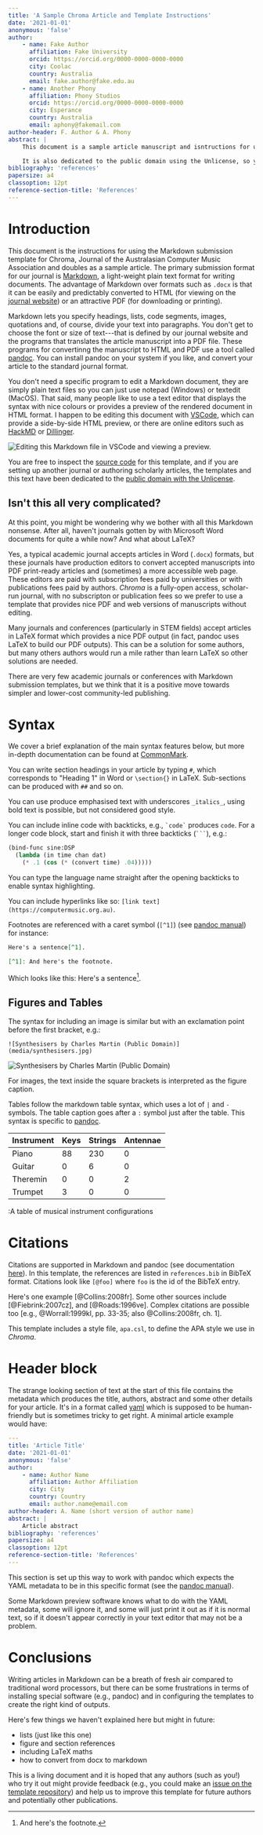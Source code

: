 ```yaml
---
title: 'A Sample Chroma Article and Template Instructions'
date: '2021-01-01'
anonymous: 'false'
author: 
    - name: Fake Author
      affiliation: Fake University
      orcid: https://orcid.org/0000-0000-0000-0000
      city: Coolac
      country: Australia
      email: fake.author@fake.edu.au
    - name: Another Phony
      affiliation: Phony Studios
      orcid: https://orcid.org/0000-0000-0000-0000
      city: Esperance
      country: Australia
      email: aphony@fakemail.com
author-header: F. Author & A. Phony
abstract: |
    This document is a sample article manuscript and isntructions for using the Markdown submission template for Chroma, Journal of the Australasian Computer Music Association.

    It is also dedicated to the public domain using the Unlicense, so you are free to use it in other journals, documents, or any other purpose.
bibliography: 'references'
papersize: a4
classoption: 12pt
reference-section-title: 'References'
---
```


# Introduction

This document is the instructions for using the Markdown submission template for Chroma, Journal of the Australasian Computer Music Association and doubles as a sample article. The primary submission format for our journal is [Markdown](https://daringfireball.net/projects/markdown/), a light-weight plain text format for writing documents. The advantage of Markdown over formats such as `.docx` is that it can be easily and predictably converted to HTML (for viewing on the [journal website](https://journal.computermusic.org.au)) or an attractive PDF (for downloading or printing).

Markdown lets you specify headings, lists, code segments, images, quotations and, of course, divide your text into paragraphs. You don't get to choose the font or size of text---that is defined by our journal website and the programs that translates the article manuscript into a PDF file. These programs for convertinng the manuscript to HTML and PDF use a tool called [pandoc](https://pandoc.org). You can install pandoc on your system if you like, and convert your article to the standard journal format.

You don't need a specific program to edit a Markdown document, they are simply plain text files so you can just use notepad (Windows) or textedit (MacOS). That said, many people like to use a text editor that displays the syntax with nice colours or provides a preview of the rendered document in HTML format. I happen to be editing this document with [VSCode](https://vscode.dev), which can provide a side-by-side HTML preview, or there are online editors such as [HackMD](https://hackmd.io) or [Dillinger](https://dillinger.io).

![Editing this Markdown file in VSCode and viewing a preview.](media/markdown-editing.png)

You are free to inspect the [source code](https://github.com/cpmpercussion/chroma-template) for this template, and if you are setting up another journal or authoring scholarly articles, the templates and this text have been dedicated to the [public domain with the Unlicense](https://github.com/cpmpercussion/chroma-template/blob/main/LICENSE).

## Isn't this all very complicated?

At this point, you might be wondering why we bother with all this Markdown nonsense. After all, haven't journals gotten by with Microsoft Word documents for quite a while now? And what about LaTeX?

Yes, a typical academic journal accepts articles in Word (`.docx`) formats, but these journals have production editors to convert accepted manuscripts into PDF print-ready articles and (sometimes) a more accessible web page. These editors are paid with subscription fees paid by universities or with publications fees paid by authors. _Chroma_ is a fully-open access, scholar-run journal, with no subscripton or publication fees so we prefer to use a template that provides nice PDF and web versions of manuscripts without editing. 

Many journals and conferences (particularly in STEM fields) accept articles in LaTeX format which provides a nice PDF output (in fact, pandoc uses LaTeX to build our PDF outputs). This can be a solution for some authors, but  many others authors would run a mile rather than learn LaTeX so other solutions are needed.

There are very few academic journals or conferences with Markdown submission templates, but we think that it is a positive move towards simpler and lower-cost community-led publishing.

# Syntax

We cover a brief explanation of the main syntax features below, but more in-depth documentation can be found at [CommonMark](https://commonmark.org/help/).

You can write section headings in your article by typing `#`, which corresponds to "Heading 1" in Word or `\section{}` in LaTeX. Sub-sections can be produced with `##` and so on.

You can use produce emphasised text with underscores `_italics_`, using bold text is possible, but not considered good style.

You can include inline code with backticks, e.g., `` `code` `` produces `code`. For a longer code block, start and finish it with three backticks (`` ``` ``), e.g.:
```scheme
(bind-func sine:DSP
  (lambda (in time chan dat)
    (* .1 (cos (* (convert time) .04)))))
```
You can type the language name straight after the opening backticks to enable syntax highlighting.

You can include hyperlinks like so: `[link text](https://computermusic.org.au)`.

Footnotes are referenced with a caret symbol (`[^1]`) (see [pandoc manual](https://pandoc.org/MANUAL.html#footnotes)) for instance:
```markdown
Here's a sentence[^1].

[^1]: And here's the footnote.
```
Which looks like this: Here's a sentence[^1].

[^1]: And here's the footnote.

## Figures and Tables

The syntax for including an image is similar but with an exclamation point before the first bracket, e.g.: 
```
![Synthesisers by Charles Martin (Public Domain)](media/synthesisers.jpg)
```

![Synthesisers by Charles Martin (Public Domain)](media/synthesisers.jpg)

For images, the text inside the square brackets is interpreted as the figure caption. 

Tables follow the markdown table syntax, which uses a lot of `|` and `-` symbols. The table caption goes after a `:` symbol just after the table. This syntax is specific to [pandoc](https://pandoc.org/MANUAL.html#tables).

| Instrument | Keys | Strings | Antennae |
|------------|------|---------|----------|
| Piano      | 88   | 230     | 0        |
| Guitar     | 0    | 6       | 0        |
| Theremin   | 0    | 0       | 2        |
| Trumpet    | 3    | 0       | 0        |
:A table of musical instrument configurations

# Citations

Citations are supported in Markdown and pandoc (see documentation [here](https://pandoc.org/MANUAL.html#citations)).  In this template, the references are listed in `references.bib` in BibTeX format. Citations look like `[@foo]` where `foo` is the id of the BibTeX entry.

Here's one example [@Collins:2008fr]. Some other sources include [@Fiebrink:2007cz], and [@Roads:1996ve]. Complex citations are possible too [e.g., @Worrall:1999kl, pp. 33-35; also @Collins:2008fr, ch. 1].

This template includes a style file, `apa.csl`, to define the APA style we use in _Chroma_.

# Header block

The strange looking section of text at the start of this file contains the metadata which produces the title, authors, abstract and some other details for your article. It's in a format called [yaml](https://yaml.org) which is supposed to be human-friendly but is sometimes tricky to get right. A minimal article example would have:
```yaml
---
title: 'Article Title'
date: '2021-01-01'
anonymous: 'false'
author: 
    - name: Author Name
      affiliation: Author Affiliation
      city: City
      country: Country
      email: author.name@email.com
author-header: A. Name (short version of author name)
abstract: |
    Article abstract
bibliography: 'references'
papersize: a4
classoption: 12pt
reference-section-title: 'References'
---
```
This section is set up this way to work with pandoc which expects the YAML metadata to be in this specific format (see the [pandoc manual](https://pandoc.org/MANUAL.html#extension-yaml_metadata_block)).

Some Markdown preview software knows what to do with the YAML metadata, some will ignore it, and some will just print it out as if it is normal text, so if it doesn't appear correctly in your text editor that may not be a problem.

# Conclusions

Writing articles in Markdown can be a breath of fresh air compared to traditional word processors, but there can be some frustrations in terms of installing special software (e.g., pandoc) and in configuring the templates to create the right kind of outputs.

Here's few things we haven't explained here but might in future:

- lists (just like this one)
- figure and section references
- including LaTeX maths
- how to convert from docx to markdown

This is a living document and it is hoped that any authors (such as you!) who try it out might provide feedback (e.g., you could make an [issue on the template repository](https://github.com/cpmpercussion/chroma-template/issues)) and help us to improve this template for future authors and potentially other publications.
